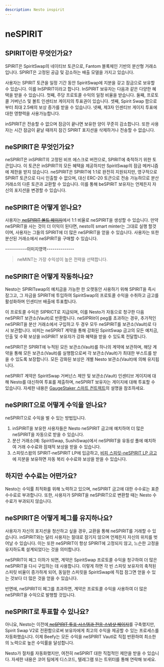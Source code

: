 ```yaml
---
description: Nesto inspirit
---
```


# neSPIRIT

## SPIRIT이란 무엇인가요?

SPIRIT은 SpiritSwap의 네이티브 토큰으로, Fantom 블록체인 기반의 분산형 거래소입니다. SPIRIT은 고정된 공급 및 감소하는 배출 모델을 가지고 있습니다.

사용자는 SPIRIT 토큰을 일정 기간 동안 SpiritSwap에 지분을 갖고 잠금으로 보유할 수 있습니다. 이를 InSPIRIT이라고 합니다. InSPIRIT 보유자는 다음과 같은 다양한 혜택을 받을 수 있습니다. 첫째, 주당 프로토콜 수익의 일정 비율을 받습니다. 둘째, 프로토콜 거버넌스 및 볼트 인센티브 게이지의 투표권이 있습니다. 셋째, Spirit Swap 팜으로부터 최대 2.5배의 보상 증가를 받을 수 있습니다. 넷째, 제3자 인센티브 게이지 투표에 대한 영향력을 사용가능합니다.

inSPIRIT은 전송할 수 없으며 잠금이 끝나면 보유한 양이 꾸준히 감소합니다. 또한 사용자는 시간 잠금이 끝날 때까지 잠긴 SPIRIT 포지션을 삭제하거나 전송할 수 없습니다.

## neSPIRIT은 무엇인가요?

neSPIRIT은 inSPIRIT의 고정된 비프 에스크로 버전으로, SPIRIT에 축적하기 위한 토큰입니다. 이 토큰은 inSPIRIT의 모든 혜택을 제공하지만 SpiritSwap의 잠금 메커니즘에 제한을 받지 않습니다. neSPIRIT은 SPIRIT에 1:1로 완전히 지원되지만, 영구적으로 SPIRIT 토큰으로 다시 인출할 수 없으며, 대신 ERC-20 토큰으로 전송 가능하므로 분산 거래소의 다른 토큰과 교환할 수 있습니다. 이를 통해 beSPIRIT 보유자는 언제든지 자신의 포지션을 변경할 수 있습니다.

## neSPIRIT은 어떻게 얻나요?

사용자는[ ~~neSPIRIT 볼트 페이지~~](https://app.beefy.finance/vault/beefy-binspirit)에서 1:1 비율로 neSPIRIT을 생성할 수 있습니다. 만약 neSPIRIT을 사는 것이 더 이익이 된다면, nesto의 smart minter는 그대로 실행 할것이며, 사용자는 그들의 SPIRIT에 더 많은 neSPIRIT을 얻을 수 있습니다. 사용자는 또한 분산된 거래소에서 neSPIRIT을 구매할 수 있습니다.

\-----------이미지영역--------------

> neMINT는 가장 수익성이 높은 전략을 선택합니다.

## neSPIRIT은 어떻게 작동하나요?

Nesto는 SPIRITswap의 예치금을 가능한 한 오랫동안 사용하기 위해 SPIRIT을 즉시 잠그고, 그 자금을 SPIRIT에 투입하여 SpiritSwap의 프로토콜 수익을 수취하고 금고를 활성화하며 인센티브 배출에 투표합니다.&#x20;

이 프로토콜 수익은 SIPRICT로 지급되며, 이를 Nesto가 자동으로 청구한 다음 neSPIRIT 보관소(Vault)로 반환합니다. neSIPRIit이 peg를 초과하는 경우, 추가적인 neSPIRIT을 분산 거래소에서 구입하고 두 경우 모두 neSPIRIT를 보관소(Vault)로 다시 보관합니다. 비피는 neSPIRIT 계약을 통해 강화된 SpiritSwap 금고의 모든 예치금, 인출 및 수확 보상을 inSPIRIT 보유자가 강화 혜택을 받을 수 있도록 전달합니다.&#x20;

neSPIRIT은 SPIRIT에 누적된 모든 보관소(Vault)를 하나의 계약에 보관하며, 해당 계약을 통해 모든 보관소(Vault)를 실행함으로써 각 보관소(Vault)가 최대한 부스트를 받을 수 있도록 보장합니다. 모든 강화된 보상은 개별 Nesto 보관소(Vault)에 의해 유지됩니다.&#x20;

neSPIRIT 계약은 SpiritSwap 거버넌스 제안 및 보관소(Vault) 인센티브 게이지에 대해 Nesto를 대신하여 투표를 제출하며, neSPIRIT 보유자는 게이지에 대해 투표할 수 있습니다. 자세한 내용은 [GaugeStaker 스마트 컨트렉트](../../nesto-1/undefined-1.md)의 설명을 참조하세요.

## neSPIRIT으로 어떻게 수익을 얻나요?

neSPIRIT으로 수익을 벌 수 있는 방법입니다.

1. inSPIRIT을 보유한 사용자들은 Nesto neSPIRIT 금고에 예치하여 더 많은 neSPIRIT을 자동으로 받을 수 있습니다.&#x20;
2. 분산 거래소(예: SpiritSwap, SushiSwap)에서 neSPIRIT을 유동성 풀에 예치하여 거래 수수료와 잠재적 보상을 받을 수 있습니다.&#x20;
3. 스피릿스왑의 SPIRIT-neSPIRIT LP에 입금하고, [비피 스피릿-neSPIRIT LP 금고](https://app.beefy.finance/vault/spirit-binspirit-spirit)에 지분을 보유하면 자동 복리 수수료와 보상을 받을 수 있습니다.

## 하지만 수수료는 어떤가요?

Nesto는 수익률 최적화를 위해 노력하고 있으며, neSPIRIT 금고에 대한 수수료는 표준 수수료로 부과합니다. 또한, 사용자가 SPIRIT을 neSPIRIT으로 변환할 때는 Nesto 수수료가 부과되지 않습니다.

## neSPIRIT은 어떻게 페그를 유지하나요?

사용자가 자신의 포지션을 청산하고 싶을 경우, 교환을 통해 neSPIRIT를 거래할 수 있습니다. inSPIRIT와는 달리 사용자는 절대로 잠기지 않으며 언제든지 자신의 위치를 벗어날 수 있습니다. 이는 또한 neSPIRIT이 항상 SPIRIT에 고정되지 않고, 느슨한 고정을 유지하도록 설계되었다는 것을 의미합니다.

neSPIRIT이 페그 이하가 되면, 계약은 SpiritSwap 프로토콜 수익을 청구하여 더 많은 neSPIRIT을 다시 구입하는 데 사용합니다. 이렇게 하면 각 빈 스피릿 보유자의 축적된 스피릿 비율이 증가하게 되어, 동일한 스피릿을 SpiritSwap에 직접 잠그면 얻을 수 있는 것보다 더 많은 것을 얻을 수 있습니다.

반면에, neSPIRIT이 페그를 초과하면, 계약은 프로토콜 수익을 사용하여 더 많은 neSPIRIT을 수익으로 발행할 것입니다.

## neSPIRIT로 투표할 수 있나요?

아니요, Nesto는 이전에[ ~~neSPIRIT 투표 시스템과 전용 스냅샷 페이지~~](https://snapshot.org/#/binspirit.eth)를 구축했지만, Spirit Swap V2로 전환함으로써 보유자에게 최고의 수익을 제공할 수 있는 프로세스를 자동화했습니다. 이제 Beefy는 모든 수익을 neSPIRIT Vautl로 직접 반환하여 최소한의 노력으로 높은 수익률을 달성합니다.

Nesto가 절차를 자동화했지만, 여전히 neSPIRIT 대한 직접적인 제안을 받을 수 있습니다. 자세한 내용은 코어 팀에게 디스코드, 텔레그램 또는 트위터를 통해 연락해 보세요.
